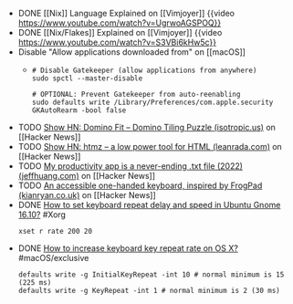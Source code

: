 - DONE [[Nix]] Language Explained on [[Vimjoyer]]
  {{video https://www.youtube.com/watch?v=UgrwoAGSPOQ}}
- DONE [[Nix/Flakes]] Explained on [[Vimjoyer]]
  {{video https://www.youtube.com/watch?v=S3VBi6kHw5c}}
- Disable "Allow applications downloaded from" on [[macOS]]
	- ```shell
	  # Disable Gatekeeper (allow applications from anywhere)
	  sudo spctl --master-disable
	  
	  # OPTIONAL: Prevent Gatekeeper from auto-reenabling
	  sudo defaults write /Library/Preferences/com.apple.security GKAutoRearm -bool false
	  ```
- TODO [Show HN: Domino Fit – Domino Tiling Puzzle (isotropic.us)](https://news.ycombinator.com/item?id=39420966) on [[Hacker News]]
- TODO [Show HN: htmz – a low power tool for HTML (leanrada.com)](https://news.ycombinator.com/item?id=39429370) on [[Hacker News]]
- TODO [My productivity app is a never-ending .txt file (2022) (jeffhuang.com)](https://news.ycombinator.com/item?id=39432876) on [[Hacker News]]
- TODO [An accessible one-handed keyboard, inspired by FrogPad (kianryan.co.uk)](https://news.ycombinator.com/item?id=39418810) on [[Hacker News]]
- DONE [How to set keyboard repeat delay and speed in Ubuntu Gnome 16.10?](https://askubuntu.com/a/1014269) #Xorg
  ```shell
  xset r rate 200 20
  ```
- DONE [How to increase keyboard key repeat rate on OS X?](https://apple.stackexchange.com/a/83923/516422) #macOS/exclusive
  ```shell
  defaults write -g InitialKeyRepeat -int 10 # normal minimum is 15 (225 ms)
  defaults write -g KeyRepeat -int 1 # normal minimum is 2 (30 ms)
  ```